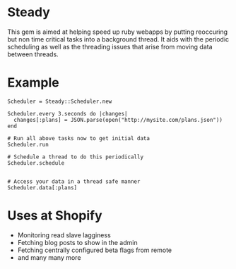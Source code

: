 # Steady

This gem is aimed at helping speed up ruby webapps by putting reoccuring but non time critical tasks into a background thread.
It aids with the periodic scheduling as well as the threading issues that arise from moving data between threads. 

# Example

    Scheduler = Steady::Scheduler.new
    
    Scheduler.every 3.seconds do |changes|
      changes[:plans] = JSON.parse(open("http://mysite.com/plans.json")) 
    end 

    # Run all above tasks now to get initial data
    Scheduler.run 

    # Schedule a thread to do this periodically
    Scheduler.schedule


    # Access your data in a thread safe manner 
    Scheduler.data[:plans] 

# Uses at Shopify

* Monitoring read slave lagginess 
* Fetching blog posts to show in the admin
* Fetching centrally configured beta flags from remote 
* and many many more 

